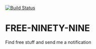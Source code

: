 [![Build Status](https://travis-ci.org/HeyCamCam/free-ninety-nine.svg?branch=master)](https://travis-ci.org/HeyCamCam/free-ninety-nine)

# FREE-NINETY-NINE

Find free stuff and send me a notification
